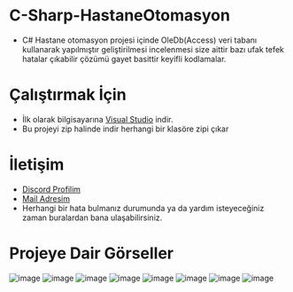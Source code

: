 # C-Sharp-HastaneOtomasyon

* C# Hastane otomasyon projesi içinde OleDb(Access) veri tabanı kullanarak yapılmıştır geliştirilmesi incelenmesi size aittir bazı ufak tefek hatalar çıkabilir çözümü gayet basittir keyifli kodlamalar.

# Çalıştırmak İçin
* İlk olarak bilgisayarına [Visual Studio](https://visualstudio.microsoft.com/tr/downloads/) indir.
* Bu projeyi zip halinde indir herhangi bir klasöre zipi çıkar

# İletişim
* [Discord Profilim](https://discord.com/users/545976310342746152)
* [Mail Adresim](wonxenxd@gmail.com)
* Herhangi bir hata bulmanız durumunda ya da yardım isteyeceğiniz zaman buralardan bana ulaşabilirsiniz.

# Projeye Dair Görseller

![image](https://cdn.discordapp.com/attachments/828589873253449838/987390554226720818/Ekran_goruntusu_2022-06-17_082055.jpg)
![image](https://cdn.discordapp.com/attachments/828589873253449838/987390552922259506/Ekran_goruntusu_2022-06-17_081817.jpg)
![image](https://cdn.discordapp.com/attachments/828589873253449838/987390553337507900/Ekran_goruntusu_2022-06-17_081948.jpg)
![image](https://cdn.discordapp.com/attachments/828589873253449838/987390553127784498/Ekran_goruntusu_2022-06-17_081904.jpg)
![image](https://cdn.discordapp.com/attachments/828589873253449838/987390554025386054/Ekran_goruntusu_2022-06-17_082029.jpg)
![image](https://cdn.discordapp.com/attachments/828589873253449838/987390554444791868/Ekran_goruntusu_2022-06-17_082131.jpg)
![image](https://cdn.discordapp.com/attachments/828589873253449838/987390554683871262/Ekran_goruntusu_2022-06-17_082147.jpg)
![image](https://cdn.discordapp.com/attachments/828589873253449838/977502161485328444/unknown.png)
